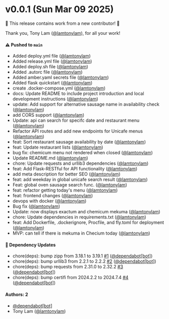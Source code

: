 # v0.0.1 (Sun Mar 09 2025)

:tada: This release contains work from a new contributor! :tada:

Thank you, Tony Lam ([@lamtonylam](https://github.com/lamtonylam)), for all your work!

#### ⚠️ Pushed to `main`

- Added deploy.yml file ([@lamtonylam](https://github.com/lamtonylam))
- Added release.yml file ([@lamtonylam](https://github.com/lamtonylam))
- Added deploy.sh file ([@lamtonylam](https://github.com/lamtonylam))
- Added .autorc file ([@lamtonylam](https://github.com/lamtonylam))
- Added amber.yaml secrets file ([@lamtonylam](https://github.com/lamtonylam))
- Added flask quickstart ([@lamtonylam](https://github.com/lamtonylam))
- create .docker-compose.yml ([@lamtonylam](https://github.com/lamtonylam))
- docs: Update README to include project introduction and local development instructions ([@lamtonylam](https://github.com/lamtonylam))
- update: Add support for alternative sausage name in availability check ([@lamtonylam](https://github.com/lamtonylam))
- add CORS support ([@lamtonylam](https://github.com/lamtonylam))
- Update: api can search for specifc date and restaurant menu ([@lamtonylam](https://github.com/lamtonylam))
- Refactor API routes and add new endpoints for Unicafe menus ([@lamtonylam](https://github.com/lamtonylam))
- feat: Sort restaurant sausage availability by date ([@lamtonylam](https://github.com/lamtonylam))
- feat: Update restaurant lists ([@lamtonylam](https://github.com/lamtonylam))
- bug fix: chemicum menu not rendered when closed ([@lamtonylam](https://github.com/lamtonylam))
- Update README.md ([@lamtonylam](https://github.com/lamtonylam))
- chore: Update requests and urllib3 dependencies ([@lamtonylam](https://github.com/lamtonylam))
- feat: Add Flask-RESTful for API functionality ([@lamtonylam](https://github.com/lamtonylam))
- add meta description for better SEO ([@lamtonylam](https://github.com/lamtonylam))
- feat: add weekday in global unicafe search result ([@lamtonylam](https://github.com/lamtonylam))
- Feat: global oven sausage search func. ([@lamtonylam](https://github.com/lamtonylam))
- feat: refactor getting today's menu ([@lamtonylam](https://github.com/lamtonylam))
- feat: frontend changes ([@lamtonylam](https://github.com/lamtonylam))
- devops with docker ([@lamtonylam](https://github.com/lamtonylam))
- Bug fix ([@lamtonylam](https://github.com/lamtonylam))
- Update: now displays exactum and chemicum mekuma ([@lamtonylam](https://github.com/lamtonylam))
- chore: Update dependencies in requirements.txt ([@lamtonylam](https://github.com/lamtonylam))
- feat: Add Dockerfile, .dockerignore, Procfile, and fly.toml for deployment ([@lamtonylam](https://github.com/lamtonylam))
- MVP: can tell if there is mekuma in Checium today ([@lamtonylam](https://github.com/lamtonylam))

#### 🔩 Dependency Updates

- chore(deps): bump zipp from 3.18.1 to 3.19.1 [#1](https://github.com/lamtonylam/mekuma-tracker/pull/1) ([@dependabot[bot]](https://github.com/dependabot[bot]))
- chore(deps): bump urllib3 from 2.2.1 to 2.2.2 [#2](https://github.com/lamtonylam/mekuma-tracker/pull/2) ([@dependabot[bot]](https://github.com/dependabot[bot]))
- chore(deps): bump requests from 2.31.0 to 2.32.2 [#3](https://github.com/lamtonylam/mekuma-tracker/pull/3) ([@dependabot[bot]](https://github.com/dependabot[bot]))
- chore(deps): bump certifi from 2024.2.2 to 2024.7.4 [#4](https://github.com/lamtonylam/mekuma-tracker/pull/4) ([@dependabot[bot]](https://github.com/dependabot[bot]))

#### Authors: 2

- [@dependabot[bot]](https://github.com/dependabot[bot])
- Tony Lam ([@lamtonylam](https://github.com/lamtonylam))
